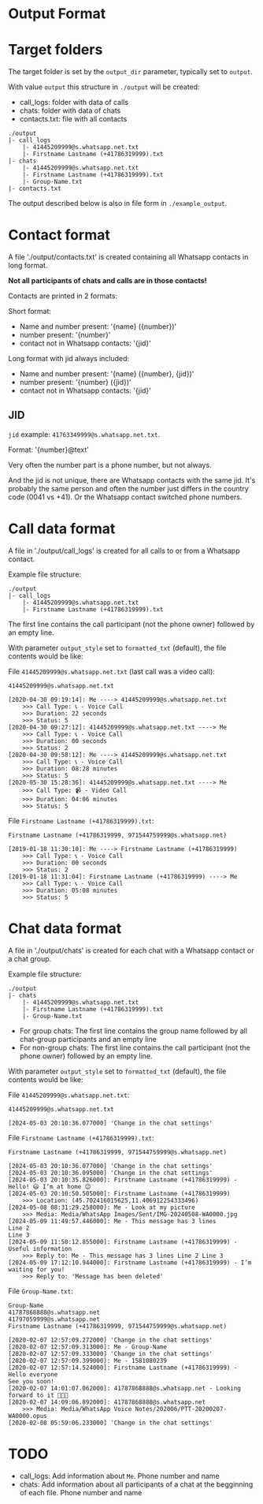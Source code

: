 Output Format
=============

# Target folders

The target folder is set by the `output_dir` parameter, typically set to `output`.

With value `output` this structure in `./output` will be created:
- call_logs: folder with data of calls
- chats: folder with data of chats
- contacts.txt: file with all contacts
```
./output
|- call_logs
    |- 41445209999@s.whatsapp.net.txt
    |- Firstname Lastname (+41786319999).txt
|- chats
    |- 41445209999@s.whatsapp.net.txt
    |- Firstname Lastname (+41786319999).txt
    |- Group-Name.txt
|- contacts.txt
```

The output described below is also in file form in `./example_output`.


# Contact format

A file './output/contacts.txt' is created containing all Whatsapp contacts in long format.

**Not all participants of chats and calls are in those contacts!**

Contacts are printed in 2 formats:

Short format:
- Name and number present: '{name} ({number})'
- number present: '{number}'
- contact not in Whatsapp contacts: '{jid}'

Long format with jid always included:
- Name and number present: '{name} ({number}, {jid})'
- number present: '{number} ({jid})'
- contact not in Whatsapp contacts: '{jid}'

## JID

`jid` example: `41763349999@s.whatsapp.net.txt`.

Format: '{number}@text'

Very often the number part is a phone number, but not always.

And the jid is not unique, there are Whatsapp contacts with the same jid.
It's probably the same person and often the number just differs in the country code (0041 vs +41).
Or the Whatsapp contact switched phone numbers.

# Call data format

A file in './output/call_logs' is created for all calls to or from a Whatsapp contact.

Example file structure:
```
./output
|- call_logs
    |- 41445209999@s.whatsapp.net.txt
    |- Firstname Lastname (+41786319999).txt
```

The first line contains the call participant (not the phone owner) followed by an empty line.

With parameter `output_style` set to `formatted_txt` (default), the file contents would be like:

File `41445209999@s.whatsapp.net.txt` (last call was a video call):
```
41445209999@s.whatsapp.net.txt

[2020-04-30 09:19:14]: Me ----> 41445209999@s.whatsapp.net.txt
	>>> Call Type: 📞 - Voice Call
	>>> Duration: 22 seconds
	>>> Status: 5
[2020-04-30 09:27:12]: 41445209999@s.whatsapp.net.txt ----> Me
	>>> Call Type: 📞 - Voice Call
	>>> Duration: 00 seconds
	>>> Status: 2
[2020-04-30 09:58:12]: Me ----> 41445209999@s.whatsapp.net.txt
	>>> Call Type: 📞 - Voice Call
	>>> Duration: 08:28 minutes
	>>> Status: 5
[2020-05-30 15:28:36]: 41445209999@s.whatsapp.net.txt ----> Me
	>>> Call Type: 📹 - Video Call
	>>> Duration: 04:06 minutes
	>>> Status: 5
```

File `Firstname Lastname (+41786319999).txt`:
```
Firstname Lastname (+41786319999, 971544759999@s.whatsapp.net)

[2019-01-18 11:30:10]: Me ----> Firstname Lastname (+41786319999)
	>>> Call Type: 📞 - Voice Call
	>>> Duration: 00 seconds
	>>> Status: 2
[2019-01-18 11:31:04]: Firstname Lastname (+41786319999) ----> Me
	>>> Call Type: 📞 - Voice Call
	>>> Duration: 05:08 minutes
	>>> Status: 5
```


# Chat data format

A file in './output/chats' is created for each chat with a Whatsapp contact or a chat group.

Example file structure:
```
./output
|- chats
    |- 41445209999@s.whatsapp.net.txt
    |- Firstname Lastname (+41786319999).txt
    |- Group-Name.txt
```

- For group chats: The first line contains the group name followed by all chat-group participants and an empty line
- For non-group chats: The first line contains the call participant (not the phone owner) followed by an empty line.

With parameter `output_style` set to `formatted_txt` (default), the file contents would be like:

File `41445209999@s.whatsapp.net.txt`:
```
41445209999@s.whatsapp.net.txt

[2024-05-03 20:10:36.077000] 'Change in the chat settings'
```

File `Firstname Lastname (+41786319999).txt`:
```
Firstname Lastname (+41786319999, 971544759999@s.whatsapp.net)

[2024-05-03 20:10:36.077000] 'Change in the chat settings'
[2024-05-03 20:10:36.095000] 'Change in the chat settings'
[2024-05-03 20:10:35.826000]: Firstname Lastname (+41786319999) - Hello! 😃 I’m at home 😉
[2024-05-03 20:10:50.505000]: Firstname Lastname (+41786319999)
	>>> Location: (45.702416015625,11.406912254333496)
[2024-05-08 08:31:29.258000]: Me - Look at my picture
	>>> Media: Media/WhatsApp Images/Sent/IMG-20240508-WA0000.jpg
[2024-05-09 11:49:57.446000]: Me - This message has 3 lines
Line 2
Line 3
[2024-05-09 11:50:12.855000]: Firstname Lastname (+41786319999) - Useful information
	>>> Reply to: Me - This message has 3 lines Line 2 Line 3
[2024-05-09 17:12:10.944000]: Firstname Lastname (+41786319999) - I’m waiting for you!
	>>> Reply to: 'Message has been deleted'
```

File `Group-Name.txt`:
```
Group-Name
41787868888@s.whatsapp.net
41797059999@s.whatsapp.net
Firstname Lastname (+41786319999, 971544759999@s.whatsapp.net)

[2020-02-07 12:57:09.272000] 'Change in the chat settings'
[2020-02-07 12:57:09.313000]: Me - Group-Name
[2020-02-07 12:57:09.333000] 'Change in the chat settings'
[2020-02-07 12:57:09.399000]: Me - 1581080239
[2020-02-07 12:57:14.524000]: Firstname Lastname (+41786319999) - Hello everyone
See you soon!
[2020-02-07 14:01:07.062000]: 41787868888@s.whatsapp.net - Looking forward to it 🤗🤗😘
[2020-02-07 14:09:06.892000]: 41787868888@s.whatsapp.net
	>>> Media: Media/WhatsApp Voice Notes/202006/PTT-20200207-WA0000.opus
[2020-02-08 05:59:06.233000] 'Change in the chat settings'
```


# TODO

- call_logs: Add information about `Me`. Phone number and name
- chats: Add information about all participants of a chat at the begginning of each file. Phone number and name